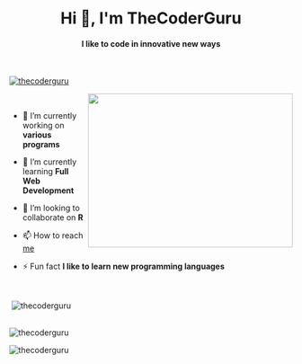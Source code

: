<h1 align="center">Hi 👋, I'm TheCoderGuru</h1>
<h4 align="center">I like to code in innovative new ways</h4>

<br>

<p align="left"> <a href="https://github.com/ryo-ma/github-profile-trophy"><img src="https://github-profile-trophy.vercel.app/?username=thecoderguru" alt="thecoderguru" /></a> </p>

<img align="right" height="274px" width="364px" src="https://cdn.dribbble.com/users/1025838/screenshots/6220885/devguy3.gif">

<br>

- 🔭 I’m currently working on **various programs**

- 🌱 I’m currently learning **Full Web Development**

- 👯 I’m looking to collaborate on **R**

- 📫 How to reach <a href = "mailto: shashreeshachindrasamuel14@gmail.com">me</a>

- ⚡ Fun fact **I like to learn new programming languages**

<br>
<p>&nbsp;<img align="center" src="https://github-readme-stats.vercel.app/api?username=thecoderguru&show_icons=true&locale=en&layout=10" alt="thecoderguru" /></p>
<br>
<img align="center" src="https://github-readme-stats.vercel.app/api/top-langs/?username=TheCoderGuru&layout=compact" alt="thecoderguru" />


<p><img align="center" src="https://github-readme-streak-stats.herokuapp.com/?user=thecoderguru&" alt="thecoderguru" /></p>
